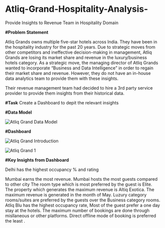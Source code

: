 # Atliq-Grand-Hospitality-Analysis-
Provide Insights to Revenue Team in Hospitality Domain

**#Problem Statement**

Atliq Grands owns multiple five-star hotels across India. They have been in the hospitality industry for the past 20 years. Due to strategic moves from other competitors and ineffective decision-making in management, Atliq Grands are losing its market share and revenue in the luxury/business hotels category. As a strategic move, the managing director of Atliq Grands wanted to incorporate “Business and Data Intelligence” in order to regain their market share and revenue. However, they do not have an in-house data analytics team to provide them with these insights.

Their revenue management team had decided to hire a 3rd party service provider to provide them insights from their historical data.

**#Task**
Create a Dashboard to depit the relevant insights

**#Data Model**

![Atliq Grand Data Model](https://user-images.githubusercontent.com/110961685/204450021-a29a2291-b8cd-408f-b655-7982b3126c4b.PNG)


**#Dashboard**

![Atliq Grand Introduction](https://user-images.githubusercontent.com/110961685/204450241-f26977f6-c9d5-49ca-b8bd-18bd4e9769f1.PNG)


![Atliq Grand 1](https://user-images.githubusercontent.com/110961685/204450360-4cefd63d-5eaf-4a72-b21b-2f9c6852fbc4.PNG)



**#Key Insights from Dashboard**

Delhi has the highest occupancy % and rating

Mumbai earns the most revenue.
Mumbai hosts the most guests compared to other city
The room type which is most preferred by the guest is Elite.
The property which generates the maximum revenue is Altiq Exotica.
The maximum revenue is generated in the month of May.
Luzury category rooms/suites are preferred by the guests over the Business category rooms.
Atliq Blu has the highest occupancy rate,
Most of the guest prefer a one day stay at the hotels.
The maximum number of bookings are done through misllaneous or other platforms. Direct offline mode of booking is preferred the least .

